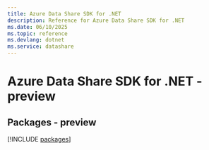 ```yaml
---
title: Azure Data Share SDK for .NET
description: Reference for Azure Data Share SDK for .NET
ms.date: 06/10/2025
ms.topic: reference
ms.devlang: dotnet
ms.service: datashare
---
```

# Azure Data Share SDK for .NET - preview
## Packages - preview
[!INCLUDE [packages](data-share-index.md)]